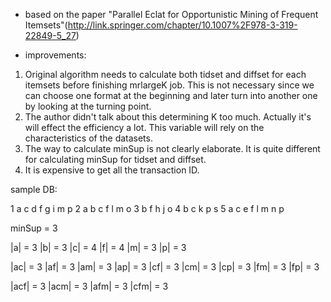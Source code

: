 * based on the paper "Parallel Eclat for Opportunistic Mining of Frequent Itemsets"(http://link.springer.com/chapter/10.1007%2F978-3-319-22849-5_27)

* improvements:
1. Original algorithm needs to calculate both tidset and diffset for each itemsets before finishing mrlargeK job. This is not necessary since we can choose one format at the beginning and later turn into another one by looking at the turning point.
2. The author didn't talk about this determining K too much. Actually it's will effect the efficiency a lot. This variable will rely on the characteristics of the datasets. 
3. The way to calculate minSup is not clearly elaborate. It is quite different for calculating minSup for tidset and diffset.
4. It is expensive to get all the transaction ID.

sample DB:

1 a   c d   f g   i       m     p
2 a b c     f           l m   o
3   b       f   h   j         o
4   b c               k         p   s
5 a   c   e f           l m n   p

minSup = 3

|a| = 3
|b| = 3
|c| = 4
|f| = 4
|m| = 3
|p| = 3

|ac| = 3
|af| = 3
|am| = 3
|ap| = 3
|cf| = 3
|cm| = 3
|cp| = 3
|fm| = 3
|fp| = 3

|acf| = 3
|acm| = 3
|afm| = 3
|cfm| = 3 
